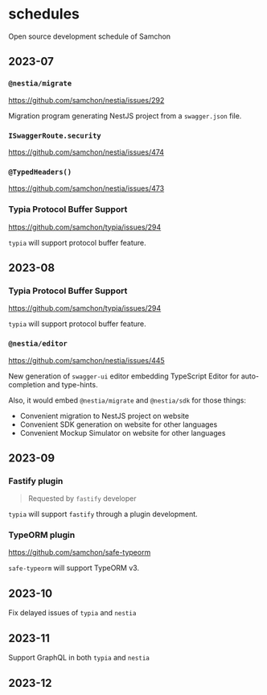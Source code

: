 # schedules
Open source development schedule of Samchon




## 2023-07
### `@nestia/migrate`
https://github.com/samchon/nestia/issues/292

Migration program generating NestJS project from a `swagger.json` file.

### `ISwaggerRoute.security`
https://github.com/samchon/nestia/issues/474

### `@TypedHeaders()`
https://github.com/samchon/nestia/issues/473

### Typia Protocol Buffer Support
https://github.com/samchon/typia/issues/294

`typia` will support protocol buffer feature.




## 2023-08
### Typia Protocol Buffer Support
https://github.com/samchon/typia/issues/294

`typia` will support protocol buffer feature.

### `@nestia/editor`
https://github.com/samchon/nestia/issues/445

New generation of `swagger-ui` editor embedding TypeScript Editor for auto-completion and type-hints. 

Also, it would embed `@nestia/migrate` and `@nestia/sdk` for those things:

  - Convenient migration to NestJS project on website
  - Convenient SDK generation on website for other languages
  - Convenient Mockup Simulator on website for other languages




## 2023-09
### Fastify plugin
> Requested by `fastify` developer

`typia` will support `fastify` through a plugin development.

### TypeORM plugin
https://github.com/samchon/safe-typeorm

`safe-typeorm` will support TypeORM v3.




## 2023-10
Fix delayed issues of `typia` and `nestia`




## 2023-11
Support GraphQL in both `typia` and `nestia`




## 2023-12
